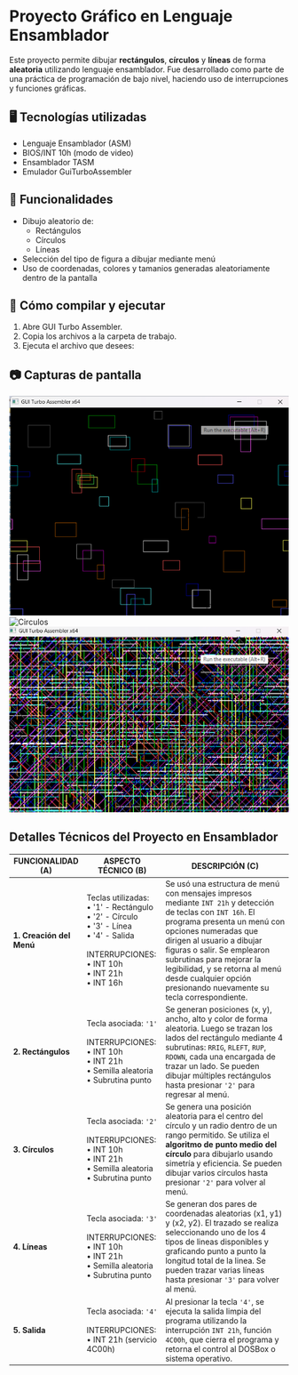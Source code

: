 # Proyecto Gráfico en Lenguaje Ensamblador

Este proyecto permite dibujar **rectángulos**, **círculos** y **líneas** de forma **aleatoria** utilizando lenguaje ensamblador. Fue desarrollado como parte de una práctica de programación de bajo nivel, haciendo uso de interrupciones y funciones gráficas.

## 🖥️ Tecnologías utilizadas

- Lenguaje Ensamblador (ASM)
- BIOS/INT 10h (modo de video)
- Ensamblador TASM 
- Emulador GuiTurboAssembler

## 🚀 Funcionalidades

- Dibujo aleatorio de:
  - Rectángulos
  - Círculos
  - Líneas
- Selección del tipo de figura a dibujar mediante menú
- Uso de coordenadas, colores y tamanios generadas aleatoriamente dentro de la pantalla


## 🔧 Cómo compilar y ejecutar

1. Abre GUI Turbo Assembler.
2. Copia los archivos a la carpeta de trabajo.
3. Ejecuta el archivo que desees:


## 📷 Capturas de pantalla

![Rectangulos](img/rectangulos.png)
![Circulos](img/circulos.png)
![Lineas](img/lineas.png)


## Detalles Técnicos del Proyecto en Ensamblador

| FUNCIONALIDAD (A) | ASPECTO TÉCNICO (B) | DESCRIPCIÓN (C) |
|-------------------|---------------------|------------------|
| **1. Creación del Menú** | Teclas utilizadas:<br>• '1' - Rectángulo<br>• '2' - Círculo<br>• '3' - Línea<br>• '4' - Salida<br><br>INTERRUPCIONES:<br>• INT 10h<br>• INT 21h<br>• INT 16h | Se usó una estructura de menú con mensajes impresos mediante `INT 21h` y detección de teclas con `INT 16h`. El programa presenta un menú con opciones numeradas que dirigen al usuario a dibujar figuras o salir. Se emplearon subrutinas para mejorar la legibilidad, y se retorna al menú desde cualquier opción presionando nuevamente su tecla correspondiente. |
| **2. Rectángulos** | Tecla asociada: `'1'`<br><br>INTERRUPCIONES:<br>• INT 10h<br>• INT 21h<br>• Semilla aleatoria<br>• Subrutina punto | Se generan posiciones (x, y), ancho, alto y color de forma aleatoria. Luego se trazan los lados del rectángulo mediante 4 subrutinas: `RRIG`, `RLEFT`, `RUP`, `RDOWN`, cada una encargada de trazar un lado. Se pueden dibujar múltiples rectángulos hasta presionar `'2'` para regresar al menú. |
| **3. Círculos** | Tecla asociada: `'2'`<br><br>INTERRUPCIONES:<br>• INT 10h<br>• INT 21h<br>• Semilla aleatoria<br>• Subrutina punto | Se genera una posición aleatoria para el centro del círculo y un radio dentro de un rango permitido. Se utiliza el **algoritmo de punto medio del círculo** para dibujarlo usando simetría y eficiencia. Se pueden dibujar varios círculos hasta presionar `'2'` para volver al menú. |
| **4. Líneas** | Tecla asociada: `'3'`<br><br>INTERRUPCIONES:<br>• INT 10h<br>• INT 21h<br>• Semilla aleatoria<br>• Subrutina punto | Se generan dos pares de coordenadas aleatorias (x1, y1) y (x2, y2). El trazado se realiza seleccionando uno de los 4 tipos de lineas disponibles y graficando punto a punto la longitud total de la linea. Se pueden trazar varias líneas hasta presionar `'3'` para volver al menú. |
| **5. Salida** | Tecla asociada: `'4'`<br><br>INTERRUPCIONES:<br>• INT 21h (servicio 4C00h) | Al presionar la tecla `'4'`, se ejecuta la salida limpia del programa utilizando la interrupción `INT 21h`, función `4C00h`, que cierra el programa y retorna el control al DOSBox o sistema operativo. |



